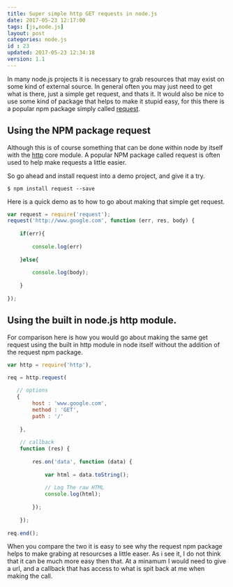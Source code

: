 ```yaml
---
title: Super simple http GET requests in node.js
date: 2017-05-23 12:17:00
tags: [js,node.js]
layout: post
categories: node.js
id : 23
updated: 2017-05-23 12:34:18
version: 1.1
---
```


In many node.js projects it is necessary to grab resources that may exist on some kind of external source. In general often you may just need to get what is there, just a simple get request, and thats it. It would also be nice to use some kind of package that helps to make it stupid easy, for this there is a popular npm package simply called [request](https://www.npmjs.com/package/request).

<!-- more -->

## Using the NPM package request

Although this is of course something that can be done within node by itself with the [http](https://nodejs.org/api/http.html) core module. A popular NPM package called request is often used to help make requests a little easier.

So go ahead and install request into a demo project, and give it a try.

```
$ npm install request --save
```

Here is a quick demo as to how to go about making that simple get request.

```js
var request = require('request');
request('http://www.google.com', function (err, res, body) {
 
    if(err){
 
        console.log(err)
 
    }else{
 
        console.log(body);
 
    }
 
});
```

## Using the built in node.js http module.

For comparison here is how you would go about making the same get request using the built in http module in node itself without the addition of the request npm package.

```js
var http = require('http'),
 
req = http.request(

   // options
   {
        host : 'www.google.com',
        method : 'GET',
        path : '/'
 
    }, 
 
    // callback
    function (res) {
 
        res.on('data', function (data) {
 
            var html = data.toString();
 
            // Log The raw HTML
            console.log(html);
 
        });
 
    });
 
req.end();
```

When you compare the two it is easy to see why the request npm package helps to make grabing at resourcses a little easer. As i see it, I do not think that it can be much more easy then that. At a minamum I would need to give a url, and a callback that has access to what is spit back at me when making the call.